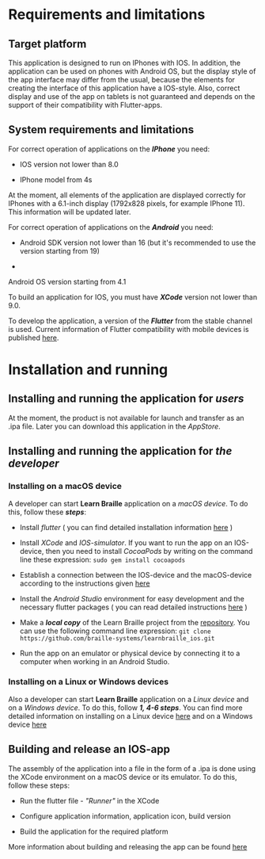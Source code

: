 # Requirements and limitations

## Target platform

 This application is designed to run on IPhones with IOS. In addition, the application can be used on phones with Android OS, but the display style of the app interface may differ from the usual, because the elements for creating the interface of this application have a IOS-style. Also, correct display and use of the app on tablets is not guaranteed and depends on the support of their compatibility with Flutter-apps.

## System requirements and limitations

 For correct operation of applications on the ***IPhone*** you need:


- IOS version not lower than 8.0


- IPhone model from 4s

 At the moment, all elements of the application are displayed correctly for IPhones with a 6.1-inch display (1792x828 pixels, for example IPhone 11). This information will be updated later.

 For correct operation of applications on the ***Android*** you need:


- Android SDK version not lower than 16 (but it's recommended to use the version starting from 19)

- 
Android OS version starting from 4.1

 To build an application for IOS, you must have ***XCode*** version not lower than 9.0.

 To develop the application, a version of the ***Flutter*** from the stable channel is used. Current information of Flutter compatibility with mobile devices is published [here](https://flutter.dev/docs/development/tools/sdk/release-notes/supported-platforms).


# Installation and running

## Installing and running the application for ***users***

 At the moment, the product is not available for launch and transfer as an .ipa file. Later you can download this application in the *AppStore*.


## Installing and running the application for ***the developer***

### Installing on a macOS device

 A developer can start **Learn Braille** application on a *macOS device*. To do this, follow these ***steps***:

- Install *flutter* ( you can find detailed installation information [here](https://flutter.dev/docs/get-started/install/macos) )

- Install *XCode* and *IOS-simulator*. If you want to run the app on an IOS-device, then you need to install *CocoaPods* by writing on the command line these expression: `sudo gem install cocoapods`

- Establish a connection between the IOS-device and the macOS-device according to the instructions given [here](https://flutter.dev/docs/get-started/install/macos)

- Install the *Android Studio* environment for easy development and the necessary flutter packages ( you can read detailed instructions [here](https://flutter.dev/docs/get-started/editor) )

- Make a ***local copy*** of the Learn Braille project from the [repository](https://github.com/braille-systems/learnbraille_ios/tree/main/braille_abc). You can use the following command line expression: `git clone https://github.com/braille-systems/learnbraille_ios.git`

- Run the app on an emulator or physical device by connecting it to a computer when working in an Android Studio.


### Installing on a Linux or Windows devices

 Also a developer can start **Learn Braille** application on a *Linux device* and on a *Windows device*. To do this, follow ***1, 4-6 steps***. You can find more detailed information on installing on a Linux device [here](https://flutter.dev/docs/get-started/install/linux) and on a Windows device [here](https://flutter.dev/docs/get-started/install/windows)


## Building and release an IOS-app

 The assembly of the application into a file in the form of a .ipa is done using the XCode environment on a macOS device or its emulator. To do this, follow these steps:

- Run the flutter file - *"Runner"*  in the XCode

- Configure application information, application icon, build version

- Build the application for the required platform

 More information about building and releasing the app can be found [here](https://flutter.dev/docs/deployment/ios)
